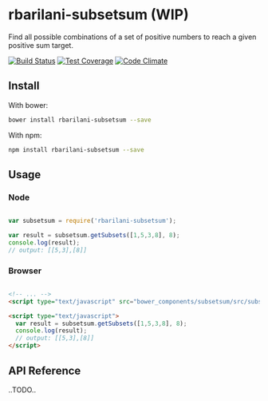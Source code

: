 # rbarilani-subsetsum (WIP)

Find all possible combinations of a set of positive numbers to reach a given positive sum target.

[![Build Status](https://travis-ci.org/rbarilani/subsetsum.svg)](https://travis-ci.org/rbarilani/subsetsum)
[![Test Coverage](https://codeclimate.com/github/rbarilani/subsetsum/badges/coverage.svg)](https://codeclimate.com/github/rbarilani/subsetsum/coverage)
[![Code Climate](https://codeclimate.com/github/rbarilani/subsetsum/badges/gpa.svg)](https://codeclimate.com/github/rbarilani/subsetsum)

## Install

With bower:

```bash
bower install rbarilani-subsetsum --save

```

With npm:

```bash
npm install rbarilani-subsetsum --save

```

## Usage

### Node

```js

var subsetsum = require('rbarilani-subsetsum');

var result = subsetsum.getSubsets([1,5,3,8], 8);
console.log(result);
// output: [[5,3],[8]]
```

### Browser

```html

<!-- ... -->
<script type="text/javascript" src="bower_components/subsetsum/src/subsetsum.js"></script>

<script type="text/javascript">
  var result = subsetsum.getSubsets([1,5,3,8], 8);
  console.log(result);
  // output: [[5,3],[8]]
</script>

```

## API Reference

..TODO..
